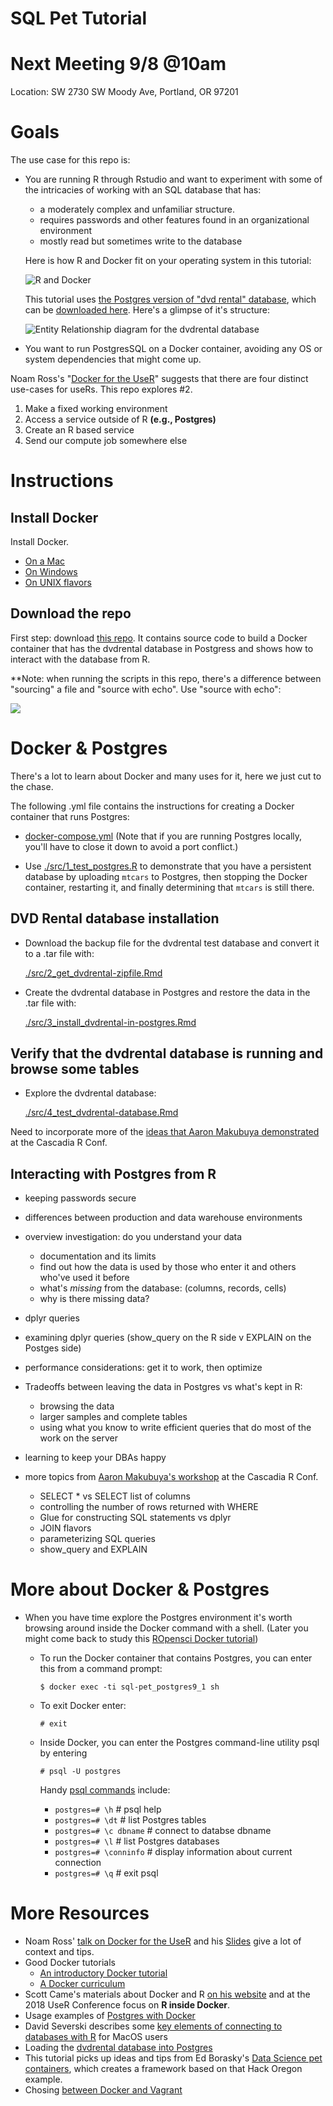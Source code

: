 SQL Pet Tutorial
=======

# Next Meeting 9/8 @10am
Location: SW 2730 SW Moody Ave, Portland, OR 97201  

# Goals

The use case for this repo is:

* You are running R through Rstudio and want to experiment with some of the intricacies of working with an SQL database that has:
    + a moderately complex and unfamiliar structure. 
    + requires passwords and other features found in an organizational environment
    + mostly read but sometimes write to the database

    Here is how R and Docker fit on your operating system in this tutorial:
    
    ![R and Docker](fig/r-and-docker.png)

    This tutorial uses [the Postgres version of "dvd rental" database](http://www.postgresqltutorial.com/postgresql-sample-database/), which can be  [downloaded here](http://www.postgresqltutorial.com/wp-content/uploads/2017/10/dvdrental.zip).  Here's a glimpse of it's structure:
    
    ![Entity Relationship diagram for the dvdrental database](fig/dvdrental-er-diagram.png)

* You want to run PostgresSQL on a Docker container, avoiding any OS or system dependencies that might come up. 

Noam Ross's "[Docker for the UseR](https://nyhackr.blob.core.windows.net/presentations/Docker-for-the-UseR_Noam-Ross.pdf)" suggests that there are four distinct use-cases for useRs.  This repo explores #2.

1. Make a fixed working environment
2. Access a service outside of R **(e.g., Postgres)**
3. Create an R based service
4. Send our compute job somewhere else

# Instructions

## Install Docker

Install Docker.  

  + [On a Mac](https://docs.docker.com/docker-for-mac/install/)
  + [On Windows](https://docs.docker.com/docker-for-windows/install/)
  + [On UNIX flavors](https://docs.docker.com/install/#supported-platforms)

## Download the repo

First step: download [this repo](https://github.com/smithjd/sql-pet).  It contains source code to build a Docker container that has the dvdrental database in Postgress and shows how to interact with the database from R.

**Note: when running the scripts in this repo, there's a difference between "sourcing" a file and "source with echo".  Use "source with echo":

![](./fig/rstudio-source-with-echo.png)

# Docker & Postgres

There's a lot to learn about Docker and many uses for it, here we just cut to the chase. 

The following .yml file contains the instructions for creating a Docker container that runs Postgres:

* [docker-compose.yml](docker-compose.yml) (Note that if you are running Postgres locally, you'll have to close it down to avoid a port conflict.)

* Use [./src/1_test_postgres.R](./src/1_test_postgres.R) to demonstrate that you have a persistent database by uploading `mtcars` to Postgres, then stopping the Docker container, restarting it, and finally determining that `mtcars` is still there.

## DVD Rental database installation

* Download the backup file for the dvdrental test database and convert it to a .tar file with:

   [./src/2_get_dvdrental-zipfile.Rmd](./src/2_get_dvdrental-zipfile.Rmd)

* Create the dvdrental database in Postgres and restore the data in the .tar file with:

   [./src/3_install_dvdrental-in-postgres.Rmd](./src/3_install_dvdrental-in-postgres.Rmd)

## Verify that the dvdrental database is running and browse some tables

* Explore the dvdrental database:

   [./src/4_test_dvdrental-database.Rmd](./src/4_test_dvdrental-database.Rmd)

Need to incorporate more of the [ideas that Aaron Makubuya demonstrated](https://github.com/Cascadia-R/Using_R_With_Databases/blob/master/Intro_To_R_With_Databases.Rmd) at the Cascadia R Conf.

## Interacting with Postgres from R

* keeping passwords secure
* differences between production and data warehouse environments
* overview investigation: do you understand your data
  + documentation and its limits
  + find out how the data is used by those who enter it and others who've used it before
  + what's *missing* from the database: (columns, records, cells)
  + why is there missing data?
* dplyr queries
* examining dplyr queries (show_query on the R side v EXPLAIN on the Postges side)
* performance considerations: get it to work, then optimize
* Tradeoffs between leaving the data in Postgres vs what's kept in R: 
  + browsing the data
  + larger samples and complete tables
  + using what you know to write efficient queries that do most of the work on the server
* learning to keep your DBAs happy

* more topics from [Aaron Makubuya's workshop](https://github.com/Cascadia-R/Using_R_With_Databases/blob/master/Intro_To_R_With_Databases.Rmd) at the Cascadia R Conf.

  + SELECT * vs SELECT list of columns
  + controlling the number of rows returned with WHERE 
  + Glue for constructing SQL statements vs dplyr
  + JOIN flavors
  + parameterizing SQL queries
  + show_query and EXPLAIN
  
# More about Docker & Postgres

* When you have time explore the Postgres environment it's worth browsing around inside the Docker command with a shell. (Later you might come back to study this [ROpensci Docker tutorial](https://ropenscilabs.github.io/r-docker-tutorial/))

  + To run the Docker container that contains Postgres, you can enter this from a command prompt:

    `$ docker exec -ti sql-pet_postgres9_1 sh`

  + To exit Docker enter:

    `# exit`

  + Inside Docker, you can enter the Postgres command-line utility psql by entering 

    `# psql -U postgres`

    Handy [psql commands](https://gpdb.docs.pivotal.io/gs/43/pdf/PSQLQuickRef.pdf) include:

    + `postgres=# \h`          # psql help
    + `postgres=# \dt`         # list Postgres tables
    + `postgres=# \c dbname`   # connect to databse dbname
    + `postgres=# \l`          # list Postgres databases
    + `postgres=# \conninfo`   # display information about current connection
    + `postgres=# \q`          # exit psql

# More Resources
* Noam Ross' [talk on Docker for the UseR](https://www.youtube.com/watch?v=803oZI5dvAU&t=1) and his [Slides](https://github.com/noamross/nyhackr-docker-talk) give a lot of context and tips.
* Good Docker tutorials
  + [An introductory Docker tutorial](https://docker-curriculum.com/)
  + [A Docker curriculum](https://katacoda.com/courses/docker)
* Scott Came's materials about Docker and R [on his website](http://www.cascadia-analytics.com/2018/07/21/docker-r-p1.html) and at the 2018 UseR Conference focus on **R inside Docker**.
* Usage examples of [Postgres with Docker](https://amattn.com/p/tutorial_postgresql_usage_examples_with_docker.html)
* David Severski describes some [key elements of connecting to databases with R](https://github.com/davidski/database_connections) for MacOS users
* Loading the [dvdrental database into Postgres](http://www.postgresqltutorial.com/load-postgresql-sample-database/)
* This tutorial picks up ideas and tips from Ed Borasky's [Data Science pet containers]( https://github.com/hackoregon/data-science-pet-containers), which creates a framework based on that Hack Oregon example.
* Chosing [between Docker and Vagrant](https://medium.com/@Mahmoud_Zalt/vagrant-vs-docker-679c9ce4231b)
